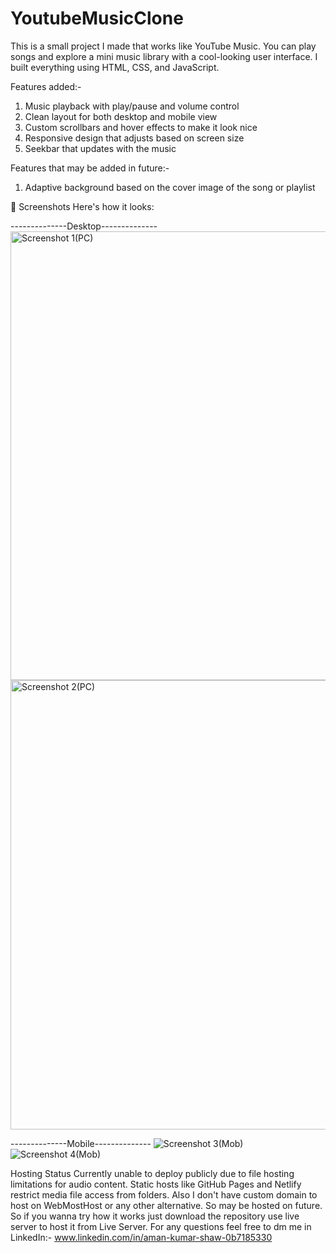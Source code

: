 # YoutubeMusicClone
This is a small project I made that works like YouTube Music. You can play songs and explore a mini music library with a cool-looking user interface. I built everything using HTML, CSS, and JavaScript.

Features added:- 
1. Music playback with play/pause and volume control
2. Clean layout for both desktop and mobile view
3. Custom scrollbars and hover effects to make it look nice
4. Responsive design that adjusts based on screen size
5. Seekbar that updates with the music

Features that may be added in future:-
1. Adaptive background based on the cover image of the song or playlist

📱 Screenshots
Here's how it looks:

--------------Desktop--------------
<img width="1365" height="718" alt="Screenshot 1(PC)" src="https://github.com/user-attachments/assets/5e33333d-6fe0-4cd1-b85e-7a881da7801f" />
<img width="1365" height="719" alt="Screenshot 2(PC)" src="https://github.com/user-attachments/assets/a819de49-ca3a-46c3-a1a1-2e11c5f3374b" />

--------------Mobile--------------
![Screenshot 3(Mob)](https://github.com/user-attachments/assets/25d9f786-4aff-4df9-835b-06ede33887d2)
![Screenshot 4(Mob)](https://github.com/user-attachments/assets/7b4d0847-f0d7-484a-8643-478db97307f3)



Hosting Status
Currently unable to deploy publicly due to file hosting limitations for audio content. Static hosts like GitHub Pages and Netlify restrict media file access from folders. 
Also I don't have custom domain to host on WebMostHost or any other alternative. So may be hosted on future. 
So if you wanna try how it works just download the repository use live server to host it from Live Server. 
For any questions feel free to dm me in LinkedIn:- www.linkedin.com/in/aman-kumar-shaw-0b7185330
